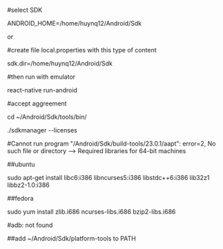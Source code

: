 \#select SDK

ANDROID\_HOME=/home/huynq12/Android/Sdk

or

\#create file local.properties with this type of content

sdk.dir=/home/huynq12/Android/Sdk

\#then run with emulator

react-native run-android





\#accept aggreement

cd ~/Android/Sdk/tools/bin/

./sdkmanager --licenses





\#Cannot run program "/Android/Sdk/build-tools/23.0.1/aapt": error=2, No such file or directory --&gt; Required libraries for 64-bit machines

\#\#ubuntu

sudo apt-get install libc6:i386 libncurses5:i386 libstdc++6:i386 lib32z1 libbz2-1.0:i386

\#\#fedora

sudo yum install zlib.i686 ncurses-libs.i686 bzip2-libs.i686





\#adb: not found

\#\#add ~/Android/Sdk/platform-tools to PATH

